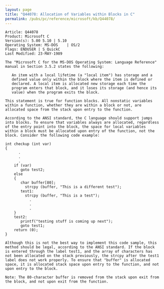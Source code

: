 ```yaml
---
layout: page
title: "Q44078: Allocation of Variables within Blocks in C"
permalink: /pubs/pc/reference/microsoft/kb/Q44078/
---
```


	Article: Q44078
	Product: Microsoft C
	Version(s): 5.00 5.10 | 5.10
	Operating System: MS-DOS    | OS/2
	Flags: ENDUSER | S_QuickC
	Last Modified: 23-MAY-1989
	
	The "Microsoft C for the MS-DOS Operating System: Language Reference"
	manual in Section 3.5.2 states the following:
	
	   An item with a local lifetime (a "local item") has storage and a
	   defined value only within the block where the item is defined or
	   declared. A local item is allocated new storage each time the
	   program enters that block, and it loses its storage (and hence its
	   value) when the program exits the block.
	
	This statement is true for function blocks. All nonstatic variables
	within a function, whether they are within a block or not, are
	allocated space from the stack upon entry to the function.
	
	According to the ANSI standard, the C language should support jumps
	into blocks. To ensure that variables always are allocated, regardless
	of the entry point into the block, the space for local variables
	within a block must be allocated upon entry of the function, not the
	block. Consider the following code example:
	
	int checkup (int var)
	{
	      .
	      .
	      .
	    if (var)
	       goto test2;
	    else
	    {
	       char buffer[80];
	         strcpy (buffer, "This is a different test");
	       test1:
	         strcpy (buffer, "This is a test");
	           .
	           .
	           .
	    }
	    test2:
	       printf("testing stuff is coming up next");
	       goto test1;
	    return (0);
	}
	
	Although this is not the best way to implement this code sample, this
	method should be legal, according to the ANSI standard. If the block
	is entered through the label test1, and the array of characters has
	not been allocated on the stack previously, the strcpy after the test1
	label does not work properly. To ensure that "buffer" is allocated
	space, it is allocated stack space upon entry to the function, and not
	upon entry to the block.
	
	Note: The 80-character buffer is removed from the stack upon exit from
	the block, and not upon exit from the function.
